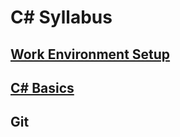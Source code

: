 # C# Syllabus

## [Work Environment Setup](./work-environment-setup)

## [C# Basics](./csharp-basics)

## Git